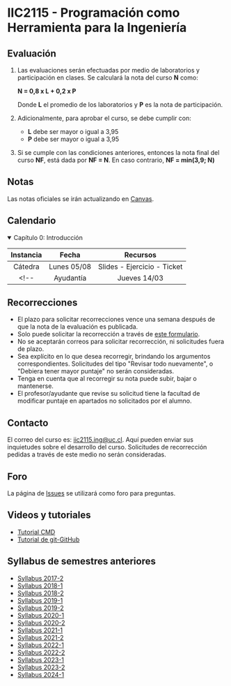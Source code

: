 # IIC2115 - Programación como Herramienta para la Ingeniería

## Evaluación

1. Las evaluaciones serán efectuadas por medio de laboratorios y participación en clases. Se calculará la nota del curso **N** como:

    **N = 0,8 x L + 0,2 x P**

    Donde **L** el promedio de los laboratorios y **P** es la nota de participación.

1.  Adicionalmente, para aprobar el curso, se debe cumplir con:
    - **L** debe ser mayor o igual a 3,95
    - **P** debe ser mayor o igual a 3,95
      
1. Si se cumple con las condiciones anteriores, entonces la nota final del curso **NF**, está dada por **NF = N**. En caso contrario, **NF = min(3,9; N)**

## Notas
Las notas oficiales se irán actualizando en [Canvas](https://cursos.canvas.uc.cl/).


## Calendario 

<details open>
<summary>Capítulo 0: Introducción</summary>

| Instancia   | Fecha        | Recursos |
| :-:         | :-:          | :-:      |
| Cátedra     | Lunes 05/08  | Slides<!--(Material%20de%20clases/Capítulo%200/Slides/1%20-%20Introducción.pdf)--> - Ejercicio<!--(Material%20de%20clases/Capítulo%200/Ejercicios/E1.pdf)--> - Ticket <!--(https://forms.gle/3zdVyyz7Le36y91n9)-->|
<!--| Ayudantía   | Jueves 14/03 |  [Video](https://youtu.be/MkZD-6zPsOQ)| -->
</details>

## Recorrecciones

* El plazo para solicitar recorrecciones vence una semana después de que la nota de la evaluación es publicada.
* Solo puede solicitar la recorrección a través de [este formulario](https://forms.gle/CNFauFvFyMtMYKBJ6).
* No se aceptarán correos para solicitar recorrección, ni solicitudes fuera de plazo.
* Sea explícito en lo que desea recorregir, brindando los argumentos correspondientes. Solicitudes del tipo "Revisar todo nuevamente", o "Debiera tener mayor puntaje" no serán consideradas.
* Tenga en cuenta que al recorregir su nota puede subir, bajar o mantenerse.
* El profesor/ayudante que revise su solicitud tiene la facultad de modificar puntaje en apartados no solicitados por el alumno. 

## Contacto

El correo del curso es: iic2115.ing@uc.cl. Aquí pueden enviar sus inquietudes sobre el desarrollo del curso. Solicitudes de recorrección pedidas a través de este medio no serán consideradas.

## Foro

La página de [Issues](../../issues) se utilizará como foro para preguntas.

## Videos y tutoriales

* [Tutorial CMD](https://www.youtube.com/watch?v=qgFmMU6Pukc) 
* [Tutorial de git-GitHub](https://youtu.be/4WTjx_Rw65A)

## Syllabus de semestres anteriores
* [Syllabus 2017-2](https://github.com/IIC2115/Syllabus-2017-2)
* [Syllabus 2018-1](https://github.com/IIC2115/Syllabus-2018-1)
* [Syllabus 2018-2](https://github.com/IIC2115/Syllabus-2018-2)
* [Syllabus 2019-1](https://github.com/IIC2115/Syllabus-2019-1)
* [Syllabus 2019-2](https://github.com/IIC2115/Syllabus-2019-2)
* [Syllabus 2020-1](https://github.com/IIC2115/Syllabus-2020-1)
* [Syllabus 2020-2](https://github.com/IIC2115/Syllabus-2020-2)
* [Syllabus 2021-1](https://github.com/IIC2115/Syllabus-2021-1)
* [Syllabus 2021-2](https://github.com/IIC2115/Syllabus-2021-2)
* [Syllabus 2022-1](https://github.com/IIC2115/Syllabus-2022-1)
* [Syllabus 2022-2](https://github.com/IIC2115/Syllabus-2022-2)
* [Syllabus 2023-1](https://github.com/IIC2115/Syllabus-2023-1)
* [Syllabus 2023-2](https://github.com/IIC2115/Syllabus-2023-2)
* [Syllabus 2024-1](https://github.com/IIC2115/Syllabus-2024-1)
